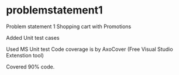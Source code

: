 # problemstatement1
Problem statement 1 Shopping cart with Promotions


Added Unit test cases

Used MS Unit test
Code coverage is by AxoCover (Free Visual Studio Extenstion tool)

Covered 90% code.

